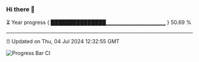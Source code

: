 ### Hi there 👋

⏳ Year progress { ███████████████▁▁▁▁▁▁▁▁▁▁▁▁▁▁▁ } 50.69 %

---

⏰ Updated on Thu, 04 Jul 2024 12:32:55 GMT

![Progress Bar CI](https://github.com/liununu/liununu/workflows/Progress%20Bar%20CI/badge.svg)
